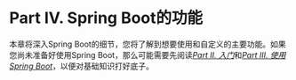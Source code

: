 # Part IV. Spring Boot的功能

本章将深入Spring Boot的细节，您将了解到想要使用和自定义的主要功能。如果您尚未准备好使用Spring Boot，那么可能需要先阅读[*Part II. 入门*](../II.Getting_started/README.md)和[*Part III. 使用Spring Boot*](../III.Using_Spring_Boot/README.md)，以便对基础知识打好底子。

